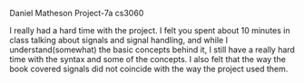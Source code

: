 Daniel Matheson
Project-7a
cs3060

I really had a hard time with the project.  I felt you spent about 10 minutes in class talking about signals
and signal handling, and while I understand(somewhat) the basic concepts behind it, I still have a really hard time with
the syntax and some of the concepts.  I also felt that the way the book covered signals did not coincide with the way the project
used them.
